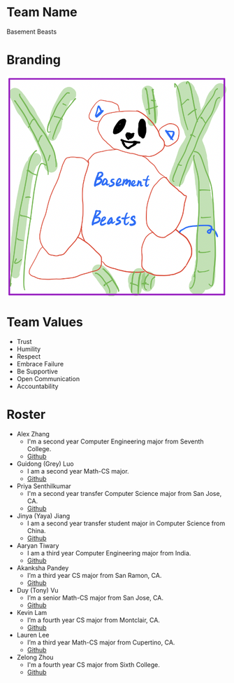 # Team Name
Basement Beasts

# Branding
![Logo](branding/logo.png)

# Team Values
- Trust
- Humility
- Respect
- Embrace Failure
- Be Supportive
- Open Communication
- Accountability

# Roster 
- Alex Zhang
  - I'm a second year Computer Engineering major from Seventh College.
  - [Github](https://github.com/alexzhang1618)
- Guidong (Grey) Luo
  - I am a second year Math-CS major.
  - [Github](https://github.com/greyluo)
- Priya Senthilkumar
  - I'm a second year transfer Computer Science major from San Jose, CA.
  - [Github](https://github.com/priyakumar0817)
- Jinya (Yaya) Jiang
  - I am a second year transfer student major in Computer Science from China.
  - [Github](https://github.com/yayajjiang)
- Aaryan Tiwary
  - I am a third year Computer Engineering major from India.
  - [Github](https://github.com/atiwaryandroid)
- Akanksha Pandey
  - I’m a third year CS major from San Ramon, CA.
  - [Github](https://github.com/akanksha-maker-ucsd)
- Duy (Tony) Vu
  - I’m a senior Math-CS major from San Jose, CA.
  - [Github](https://github.com/quocduyvu6262)
- Kevin Lam
  - I’m a fourth year CS major from Montclair, CA.
  - [Github](https://github.com/ckckcake)
- Lauren Lee
  - I’m a third year Math-CS major from Cupertino, CA.
  - [Github](https://github.com/laurenkiyomi)
- Zelong Zhou
  - I'm a fourth year CS major from Sixth College.
  - [Github](https://github.com/Arlong-Z)